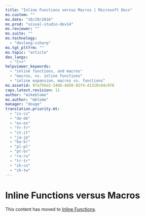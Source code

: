 ```yaml
---
title: "Inline Functions versus Macros | Microsoft Docs"
ms.custom: ""
ms.date: "10/29/2016"
ms.prod: "visual-studio-dev14"
ms.reviewer: ""
ms.suite: ""
ms.technology: 
  - "devlang-csharp"
ms.tgt_pltfrm: ""
ms.topic: "article"
dev_langs: 
  - "C++"
helpviewer_keywords: 
  - "inline functions, and macros"
  - "macros, vs. inline functions"
  - "inline expansion, macros vs. functions"
ms.assetid: 97a756e2-24bb-4d58-92f4-d1319c64c978
caps.latest.revision: 11
author: "mikeblome"
ms.author: "mblome"
manager: "douge"
translation.priority.mt: 
  - "cs-cz"
  - "de-de"
  - "es-es"
  - "fr-fr"
  - "it-it"
  - "ja-jp"
  - "ko-kr"
  - "pl-pl"
  - "pt-br"
  - "ru-ru"
  - "tr-tr"
  - "zh-cn"
  - "zh-tw"
---
```

# Inline Functions versus Macros
This content has moved to [Inline Functions](/visual-cpp/cpp/inline-functions-cpp).